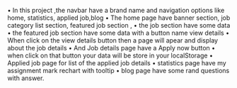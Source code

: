 •  In this project ,the navbar have a brand name and navigation options like home, statistics, applied job,blog
• The home page have banner section, job category list section, featured job section ,
• the job section have some data
• the featured job section have some data with a button name view details
•  When click on the view details button then a page will apear and display about the job details
• And Job details page have a Apply now button
• when click on that button your data will be store in your localStorage
• Applied job page for list of the applied job details
• statistics page have my assignment mark rechart with tooltip
• blog page have some rand questions with answer.